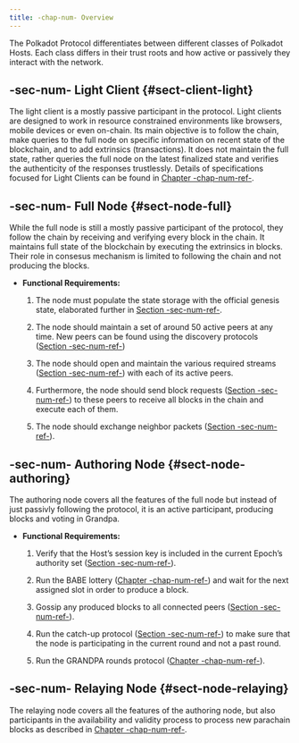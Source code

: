 ```yaml
---
title: -chap-num- Overview
---
```


The Polkadot Protocol differentiates between different classes of Polkadot Hosts. Each class differs in their trust roots and how active or passively they interact with the network.

## -sec-num- Light Client {#sect-client-light}

The light client is a mostly passive participant in the protocol. Light clients are designed to work in resource constrained environments like browsers, mobile devices or even on-chain. Its main objective is to follow the chain, make queries to the full node on specific information on recent state of the blockchain, and to add extrinsics (transactions). It does not maintain the full state, rather queries the full node on the latest finalized state and verifies the authenticity of the responses trustlessly. Details of specifications focused for Light Clients can be found in [Chapter -chap-num-ref-](sect-lightclient).

## -sec-num- Full Node {#sect-node-full}

While the full node is still a mostly passive participant of the protocol, they follow the chain by receiving and verifying every block in the chain. It maintains full state of the blockchain by executing the extrinsics in blocks. Their role in consesus mechanism is limited to following the chain and not producing the blocks.

- **Functional Requirements:**

  1.  The node must populate the state storage with the official genesis state, elaborated further in [Section -sec-num-ref-](id-cryptography-encoding#section-genesis).

  2.  The node should maintain a set of around 50 active peers at any time. New peers can be found using the discovery protocols ([Section -sec-num-ref-](chap-networking#sect-discovery-mechanism))

  3.  The node should open and maintain the various required streams ([Section -sec-num-ref-](chap-networking#sect-protocols-substreams)) with each of its active peers.

  4.  Furthermore, the node should send block requests ([Section -sec-num-ref-](chap-networking#sect-msg-block-request)) to these peers to receive all blocks in the chain and execute each of them.

  5.  The node should exchange neighbor packets ([Section -sec-num-ref-](chap-networking#sect-grandpa-neighbor-msg)).

## -sec-num- Authoring Node {#sect-node-authoring}

The authoring node covers all the features of the full node but instead of just passivly following the protocol, it is an active participant, producing blocks and voting in Grandpa.

- **Functional Requirements:**

  1.  Verify that the Host’s session key is included in the current Epoch’s authority set ([Section -sec-num-ref-](chap-sync#sect-authority-set)).

  2.  Run the BABE lottery ([Chapter -chap-num-ref-](sect-block-production)) and wait for the next assigned slot in order to produce a block.

  3.  Gossip any produced blocks to all connected peers ([Section -sec-num-ref-](chap-networking#sect-msg-block-announce)).

  4.  Run the catch-up protocol ([Section -sec-num-ref-](sect-finality#sect-grandpa-catchup)) to make sure that the node is participating in the current round and not a past round.

  5.  Run the GRANDPA rounds protocol ([Chapter -chap-num-ref-](sect-finality)).

## -sec-num- Relaying Node {#sect-node-relaying}

The relaying node covers all the features of the authoring node, but also participants in the availability and validity process to process new parachain blocks as described in [Chapter -chap-num-ref-](chapter-anv).
